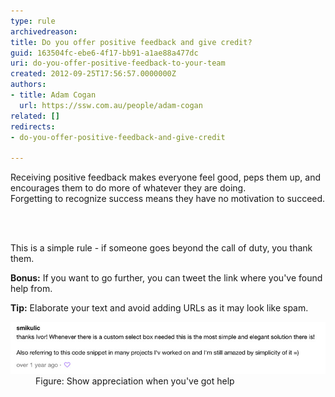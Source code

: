 ```yaml
---
type: rule
archivedreason: 
title: Do you offer positive feedback and give credit?
guid: 163504fc-ebe6-4f17-bb91-a1ae88a477dc
uri: do-you-offer-positive-feedback-to-your-team
created: 2012-09-25T17:56:57.0000000Z
authors:
- title: Adam Cogan
  url: https://ssw.com.au/people/adam-cogan
related: []
redirects:
- do-you-offer-positive-feedback-and-give-credit

---
```



<p class="ssw15-rteElement-P">​​​​Receiving positive feedback makes everyone feel good, peps them up, and encourages them to do more of whatever they are doing.<br>Forgetting to recognize success
                    means they have​ no motivation to succeed.
                <br></p>
<br><excerpt class='endintro'></excerpt><br>
<p> This is a simple rule - if someone goes beyond the call of duty, you thank them.​​​<br></p><p>
   <b>Bonus:</b> If you want to go further, you can tweet the link where you've found help from. </p><p>
   <b>Tip:</b> Elaborate your text and avoid adding URLs as it may look like spam.<br></p><dl class="image"><dt>
      <img src="GoodJob.jpg" alt="GoodJob.jpg" />
   </dt><dd>Figure: Show appreciation when you've got help<br></dd></dl>


